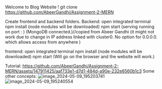 Welcome to Blog Website !
git clone https://github.com/AbeerGandhi/Assignment-2-MERN 

Create frontend and backend folders.
Backend: 
open integrated terminal
npm install (node modules will be downloaded)
npm start
(serving running on port : )
(MongoDB connected.)//copied from Abeer Gandhi
(it might not work due to change in IP address linked with cluster0. No option for 0.0.0.0. which allows access from anywhere )

frontend:
open integrated terminal
npm install  (node modules will be downloaded)
npm start 
(Will go on the browser and the website will work.)

Tutorial:
https://github.com/AbeerGandhi/Assignment-2-MERN/assets/147911425/aaf733e1-d7d1-484d-a90e-232e6560b1c3
Some other concepts:
![image_2024-05-09_195203741](https://github.com/AbeerGandhi/Assignment-2-MERN/assets/147911425/d3ab7202-95d5-4640-ad6e-8c032ea18123)
![image_2024-05-09_195240554](https://github.com/AbeerGandhi/Assignment-2-MERN/assets/147911425/a9aa80c4-393a-405d-9e26-302ff3200a49)





